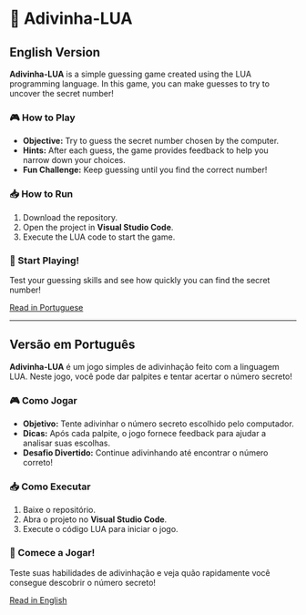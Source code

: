 # 🎲 Adivinha-LUA

## English Version
**Adivinha-LUA** is a simple guessing game created using the LUA programming language. In this game, you can make guesses to try to uncover the secret number!

### 🎮 How to Play
- **Objective:** Try to guess the secret number chosen by the computer.
- **Hints:** After each guess, the game provides feedback to help you narrow down your choices.
- **Fun Challenge:** Keep guessing until you find the correct number!

### 📥 How to Run
1. Download the repository.
2. Open the project in **Visual Studio Code**.
3. Execute the LUA code to start the game.

### 🎉 Start Playing!
Test your guessing skills and see how quickly you can find the secret number!

[Read in Portuguese](#versão-em-português)

---

## Versão em Português
**Adivinha-LUA** é um jogo simples de adivinhação feito com a linguagem LUA. Neste jogo, você pode dar palpites e tentar acertar o número secreto!

### 🎮 Como Jogar
- **Objetivo:** Tente adivinhar o número secreto escolhido pelo computador.
- **Dicas:** Após cada palpite, o jogo fornece feedback para ajudar a analisar suas escolhas.
- **Desafio Divertido:** Continue adivinhando até encontrar o número correto!

### 📥 Como Executar
1. Baixe o repositório.
2. Abra o projeto no **Visual Studio Code**.
3. Execute o código LUA para iniciar o jogo.

### 🎉 Comece a Jogar!
Teste suas habilidades de adivinhação e veja quão rapidamente você consegue descobrir o número secreto!

[Read in English](#english-version)

